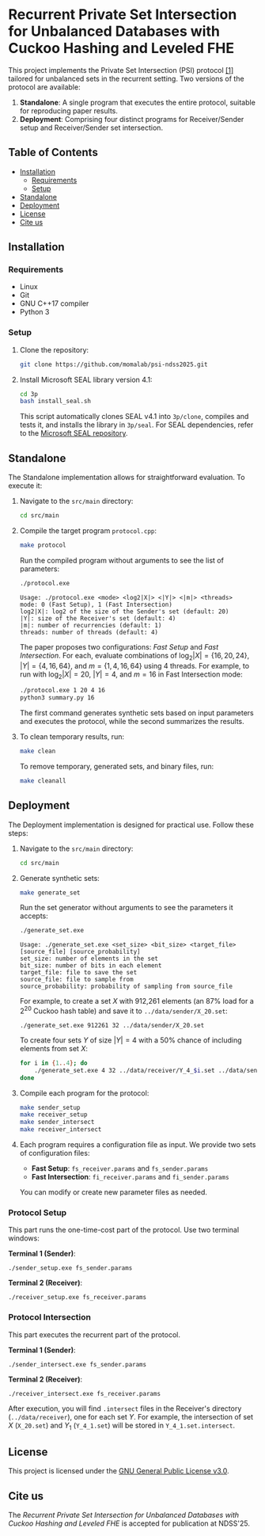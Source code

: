 # Recurrent Private Set Intersection for Unbalanced Databases with Cuckoo Hashing and Leveled FHE

This project implements the Private Set Intersection (PSI) protocol [[1]](#cite-us) tailored for unbalanced sets in the recurrent setting.
Two versions of the protocol are available:

1. **Standalone**: A single program that executes the entire protocol, suitable for reproducing paper results.
2. **Deployment**: Comprising four distinct programs for Receiver/Sender setup and Receiver/Sender set intersection.

## Table of Contents

- [Installation](#installation)
  - [Requirements](#requirements)
  - [Setup](#setup)
- [Standalone](#standalone)
- [Deployment](#deployment)
- [License](#license)
- [Cite us](#cite-us)

## Installation

### Requirements

- Linux
- Git
- GNU C++17 compiler
- Python 3

### Setup

1. Clone the repository:
   ```bash
   git clone https://github.com/momalab/psi-ndss2025.git
   ```

2. Install Microsoft SEAL library version 4.1:
   ```bash
   cd 3p
   bash install_seal.sh
   ```
   This script automatically clones SEAL v4.1 into `3p/clone`, compiles and tests it, and installs the library in `3p/seal`. For SEAL dependencies, refer to the [Microsoft SEAL repository](https://github.com/microsoft/SEAL).

## Standalone

The Standalone implementation allows for straightforward evaluation. To execute it:

1. Navigate to the `src/main` directory:
   ```bash
   cd src/main
   ```

2. Compile the target program `protocol.cpp`:
   ```bash
   make protocol
   ```

   Run the compiled program without arguments to see the list of parameters:
   ```bash
   ./protocol.exe
   ```
   ```
   Usage: ./protocol.exe <mode> <log2|X|> <|Y|> <|m|> <threads>
   mode: 0 (Fast Setup), 1 (Fast Intersection)
   log2|X|: log2 of the size of the Sender's set (default: 20)
   |Y|: size of the Receiver's set (default: 4)
   |m|: number of recurrencies (default: 1)
   threads: number of threads (default: 4)
   ```
   The paper proposes two configurations: *Fast Setup* and *Fast Intersection*. For each, evaluate combinations of $\log_2|X| = \{16, 20, 24\}$, $|Y| = \{4, 16, 64\}$, and $m = \{1, 4, 16, 64\}$ using 4 threads. For example, to run with $\log_2|X| = 20$, $|Y| = 4$, and $m = 16$ in Fast Intersection mode:
   ```bash
   ./protocol.exe 1 20 4 16
   python3 summary.py 16
   ```
   The first command generates synthetic sets based on input parameters and executes the protocol, while the second summarizes the results.

3. To clean temporary results, run:
   ```bash
   make clean
   ```

   To remove temporary, generated sets, and binary files, run:
   ```bash
   make cleanall
   ```

## Deployment

The Deployment implementation is designed for practical use. Follow these steps:

1. Navigate to the `src/main` directory:
   ```bash
   cd src/main
   ```

2. Generate synthetic sets:
   ```bash
   make generate_set
   ```

   Run the set generator without arguments to see the parameters it accepts:
   ```bash
   ./generate_set.exe
   ```
   ```
   Usage: ./generate_set.exe <set_size> <bit_size> <target_file> [source_file] [source_probability]
   set_size: number of elements in the set
   bit_size: number of bits in each element
   target_file: file to save the set
   source_file: file to sample from
   source_probability: probability of sampling from source_file
   ```

   For example, to create a set $X$ with 912,261 elements (an 87% load for a $2^{20}$ Cuckoo hash table) and save it to `../data/sender/X_20.set`:
   ```
   ./generate_set.exe 912261 32 ../data/sender/X_20.set
   ```

   To create four sets $Y$ of size $|Y| = 4$ with a 50% chance of including elements from set $X$:
   ```bash
   for i in {1..4}; do
       ./generate_set.exe 4 32 ../data/receiver/Y_4_$i.set ../data/sender/X_20.set 0.5
   done
   ```

3. Compile each program for the protocol:
   ```bash
   make sender_setup
   make receiver_setup
   make sender_intersect
   make receiver_intersect
   ```

4. Each program requires a configuration file as input. We provide two sets of configuration files:
   - **Fast Setup**: `fs_receiver.params` and `fs_sender.params`
   - **Fast Intersection**: `fi_receiver.params` and `fi_sender.params`

   You can modify or create new parameter files as needed.

### Protocol Setup

This part runs the one-time-cost part of the protocol. Use two terminal windows:

**Terminal 1 (Sender)**:
```
./sender_setup.exe fs_sender.params
```

**Terminal 2 (Receiver)**:
```
./receiver_setup.exe fs_receiver.params
```

### Protocol Intersection

This part executes the recurrent part of the protocol.

**Terminal 1 (Sender)**:
```
./sender_intersect.exe fs_sender.params
```

**Terminal 2 (Receiver)**:
```
./receiver_intersect.exe fs_receiver.params
```

After execution, you will find `.intersect` files in the Receiver's directory (`../data/receiver`), one for each set $Y$. For example, the intersection of set $X$ (`X_20.set`) and $Y_1$ (`Y_4_1.set`) will be stored in `Y_4_1.set.intersect`.

## License

This project is licensed under the [GNU General Public License v3.0](LICENSE).

## Cite us

The *Recurrent Private Set Intersection for Unbalanced Databases with Cuckoo Hashing and Leveled FHE* is accepted for publication at NDSS'25.

